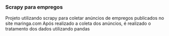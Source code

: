 ### Scrapy para empregos
Projeto utilizando scrapy para coletar anúncios de empregos publicados no site maringa.com
Após realizado a coleta dos anúncios, é realizado o tratamento dos dados utilizando pandas